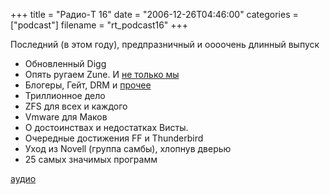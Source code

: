 +++
title = "Радио-T 16"
date = "2006-12-26T04:46:00"
categories = ["podcast"]
filename = "rt_podcast16"
+++


Последний (в этом году), предпразничный и оооочень длинный выпуск

- Обновленный Digg
- Опять ругаем Zune. И [не только мы](http://www.youtube.com/watch?v=6ZXiLY4bo80)
- Блогеры, Гейт, DRM и [прочее](http://emdrone.livejournal.com/176676.html)
- Триллионное дело
- ZFS для всех и каждого
- Vmware для Маков
- О достоинствах и недостатках Висты.
- Очередные достижения FF и Thunderbird
- Уход из Novell (группа самбы), хлопнув дверью
- 25 самых значимых программ

[аудио](http://cdn.radio-t.com/rt_podcast16.mp3)
<audio src="http://cdn.radio-t.com/rt_podcast16.mp3" preload="none"></audio>
